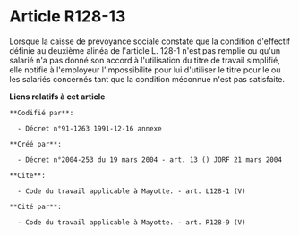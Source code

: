 # Article R128-13

Lorsque la caisse de prévoyance sociale constate que la condition d'effectif définie au deuxième alinéa de l'article L. 128-1
n'est pas remplie ou qu'un salarié n'a pas donné son accord à l'utilisation du titre de travail simplifié, elle notifie à
l'employeur l'impossibilité pour lui d'utiliser le titre pour le ou les salariés concernés tant que la condition méconnue
n'est pas satisfaite.

**Liens relatifs à cet article**

	**Codifié par**:

	  - Décret n°91-1263 1991-12-16 annexe

	**Créé par**:

	  - Décret n°2004-253 du 19 mars 2004 - art. 13 () JORF 21 mars 2004

	**Cite**:

	  - Code du travail applicable à Mayotte. - art. L128-1 (V)

	**Cité par**:

	  - Code du travail applicable à Mayotte. - art. R128-9 (V)
